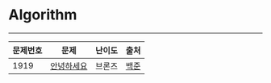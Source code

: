 # Algorithm
* * *
|문제번호|문제|난이도|출처|
|---|---|---|---|
|1919|[안녕하세요](https://google.com)|브론즈|[백준](https://naver.com)
